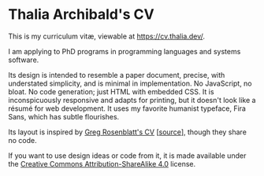 # Thalia Archibald's CV

This is my curriculum vitæ, viewable at <https://cv.thalia.dev/>.

I am applying to PhD programs in programming languages and systems software.

Its design is intended to resemble a paper document, precise, with understated
simplicity, and is minimal in implementation. No JavaScript, no bloat. No code
generation; just HTML with embedded CSS. It is inconspicuously responsive and
adapts for printing, but it doesn't look like a résumé for web development. It
uses my favorite humanist typeface, Fira Sans, which has subtle flourishes.

Its layout is inspired by [Greg Rosenblatt's CV](https://www.gregrosenblatt.com/)
[[source](https://github.com/gregr/gregr.github.io)], though they share no code.

If you want to use design ideas or code from it, it is made available under the
[Creative Commons Attribution-ShareAlike 4.0](LICENSE) license.
